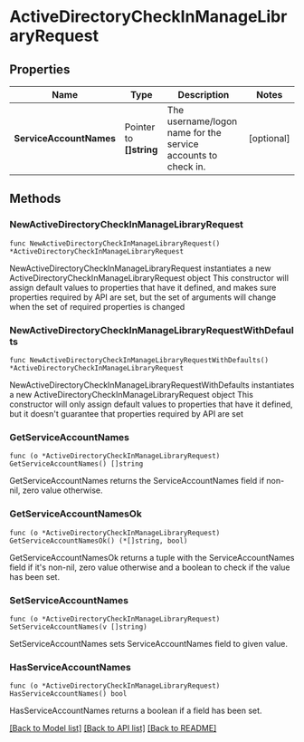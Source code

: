 # ActiveDirectoryCheckInManageLibraryRequest


## Properties

Name | Type | Description | Notes
------------ | ------------- | ------------- | -------------
**ServiceAccountNames** | Pointer to **[]string** | The username/logon name for the service accounts to check in. | [optional] 



## Methods


### NewActiveDirectoryCheckInManageLibraryRequest

`func NewActiveDirectoryCheckInManageLibraryRequest() *ActiveDirectoryCheckInManageLibraryRequest`

NewActiveDirectoryCheckInManageLibraryRequest instantiates a new ActiveDirectoryCheckInManageLibraryRequest object
This constructor will assign default values to properties that have it defined,
and makes sure properties required by API are set, but the set of arguments
will change when the set of required properties is changed

### NewActiveDirectoryCheckInManageLibraryRequestWithDefaults

`func NewActiveDirectoryCheckInManageLibraryRequestWithDefaults() *ActiveDirectoryCheckInManageLibraryRequest`

NewActiveDirectoryCheckInManageLibraryRequestWithDefaults instantiates a new ActiveDirectoryCheckInManageLibraryRequest object
This constructor will only assign default values to properties that have it defined,
but it doesn't guarantee that properties required by API are set


### GetServiceAccountNames

`func (o *ActiveDirectoryCheckInManageLibraryRequest) GetServiceAccountNames() []string`

GetServiceAccountNames returns the ServiceAccountNames field if non-nil, zero value otherwise.

### GetServiceAccountNamesOk

`func (o *ActiveDirectoryCheckInManageLibraryRequest) GetServiceAccountNamesOk() (*[]string, bool)`

GetServiceAccountNamesOk returns a tuple with the ServiceAccountNames field if it's non-nil, zero value otherwise
and a boolean to check if the value has been set.

### SetServiceAccountNames

`func (o *ActiveDirectoryCheckInManageLibraryRequest) SetServiceAccountNames(v []string)`

SetServiceAccountNames sets ServiceAccountNames field to given value.


### HasServiceAccountNames

`func (o *ActiveDirectoryCheckInManageLibraryRequest) HasServiceAccountNames() bool`

HasServiceAccountNames returns a boolean if a field has been set.









[[Back to Model list]](../README.md#documentation-for-models) [[Back to API list]](../README.md#documentation-for-api-endpoints) [[Back to README]](../README.md)


